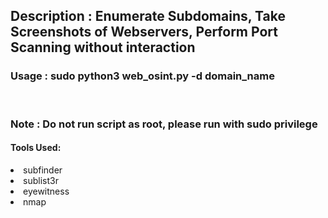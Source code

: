 <h2> Description : Enumerate Subdomains, Take Screenshots of Webservers, Perform Port Scanning without interaction</h2>

<h3> Usage : sudo python3 web_osint.py -d domain_name </h3>

<br>
<h3> Note : Do not run script as root, please run with sudo privilege </h3>

<h4> Tools Used: </h4>

 <li> subfinder </li>
 <li> sublist3r </li>
 <li> eyewitness </li>
 <li> nmap </li>
